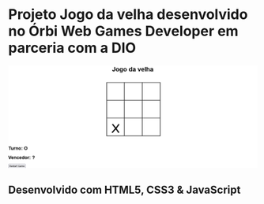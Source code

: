 # Projeto Jogo da velha desenvolvido no Órbi Web Games Developer em parceria com a DIO

![](screenshot-jogo-da-velha.png)

## Desenvolvido com HTML5, CSS3 & JavaScript